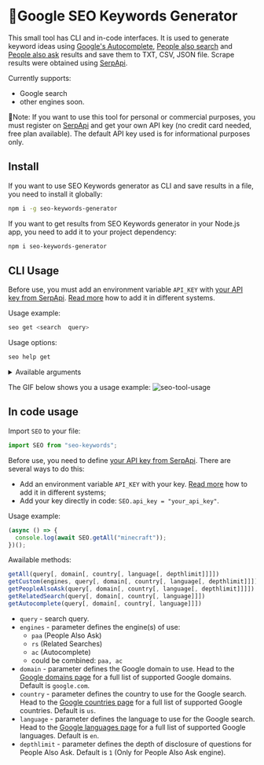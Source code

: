 # 🔎Google SEO Keywords Generator

This small tool has CLI and in-code interfaces. It is used to generate keyword ideas using [Google's Autocomplete](https://serpapi.com/google-autocomplete-api), [People also search](https://serpapi.com/related-searches) and [People also ask](https://serpapi.com/related-questions) results and save them to TXT, CSV, JSON file. Scrape results were obtained using [SerpApi](https://serpapi.com/).

Currently supports:

- Google search
- other engines soon.

📌Note: If you want to use this tool for personal or commercial purposes, you must register on [SerpApi](https://serpapi.com/) and get your own API key (no credit card needed, free plan available). The default API key used is for informational purposes only.

## Install

If you want to use SEO Keywords generator as CLI and save results in a file, you need to install it globally:

```bash
npm i -g seo-keywords-generator
```

If you want to get results from SEO Keywords generator in your Node.js app, you need to add it to your project dependency:

```bash
npm i seo-keywords-generator
```

## CLI Usage

Before use, you must add an environment variable `API_KEY` with [your API key from SerpApi](https://serpapi.com/manage-api-key). [Read more](https://en.wikipedia.org/wiki/Environment_variable) how to add it in different systems.

Usage example:

```bash
seo get <search  query>
```

Usage options:

```bash
seo help get
```

<details>
<summary>Available arguments</summary>

-e, --engine <engine(s)...> — Parameter defines the engine(s) of use. It can be set to "paa" (People Also Ask), "rs" (Related Searches), "ac" (Autocomplete), or in any combination, e.g. "paa,rs,ac" (default). (default: ["paa","rs","ac"]);

-d, --domain <google domain> — Parameter defines the Google domain to use. It defaults to google.com. Head to the https://serpapi.com/google-domainsfor a full list of supported Google domains. (default: "google.com");

-gl, --country <country code> — Parameter defines the country to use for the Google search. Head to the https://serpapi.com/google-countries for a full list of supported Google countries. (default: "us");

-hl, --language <language code> — Parameter defines the language to use for the Google search. Head to the https://serpapi.com/google-languages for a full list of supported Google languages. (default: "en");

-dl, --depth <depth limit> — Parameter defines the depth of disclosure of questions for People Also Ask (default: "1");

-ft, --type <file type> — Parameter defines the type of file to save. (choices: "json", "txt", "csv", default: "json")

-h, --help — Display help for command.

</details>

The GIF below shows you a usage example:
![seo-tool-usage](https://user-images.githubusercontent.com/64033139/217038504-a9ba063c-9941-478c-8e70-ae0f9b2fbc6c.gif)

## In code usage

Import `SEO` to your file:

```javascript
import SEO from "seo-keywords";
```

Before use, you need to define [your API key from SerpApi](https://serpapi.com/manage-api-key). There are several ways to do this:

- Add an environment variable `API_KEY` with your key. [Read more](https://en.wikipedia.org/wiki/Environment_variable) how to add it in different systems;
- Add your key directly in code: `SEO.api_key = "your_api_key"`.

Usage example:

```javascript
(async () => {
  console.log(await SEO.getAll("minecraft"));
})();
```

Awailable methods:

```javascript
getAll(query[, domain[, country[, language[, depthlimit]]]])
getCustom(engines, query[, domain[, country[, language[, depthlimit]]]])
getPeopleAlsoAsk(query[, domain[, country[, language[, depthlimit]]]])
getRelatedSearch(query[, domain[, country[, language]]])
getAutocomplete(query[, domain[, country[, language]]])
```

- `query` - search query.
- `engines` - parameter defines the engine(s) of use:
  - `paa` (People Also Ask)
  - `rs` (Related Searches)
  - `ac` (Autocomplete)
  - could be combined: `paa, ac`
- `domain` - parameter defines the Google domain to use. Head to the [Google domains page](https://serpapi.com/google-domains) for a full list of supported Google domains. Default is `google.com`.
- `country` - parameter defines the country to use for the Google search. Head to the [Google countries page](https://serpapi.com/google-countries) for a full list of supported Google countries. Default is `us`.
- `language` - parameter defines the language to use for the Google search. Head to the [Google languages page](https://serpapi.com/google-languages) for a full list of supported Google languages. Default is `en`.
- `depthlimit` - parameter defines the depth of disclosure of questions for People Also Ask. Default is `1` (Only for People Also Ask engine).
